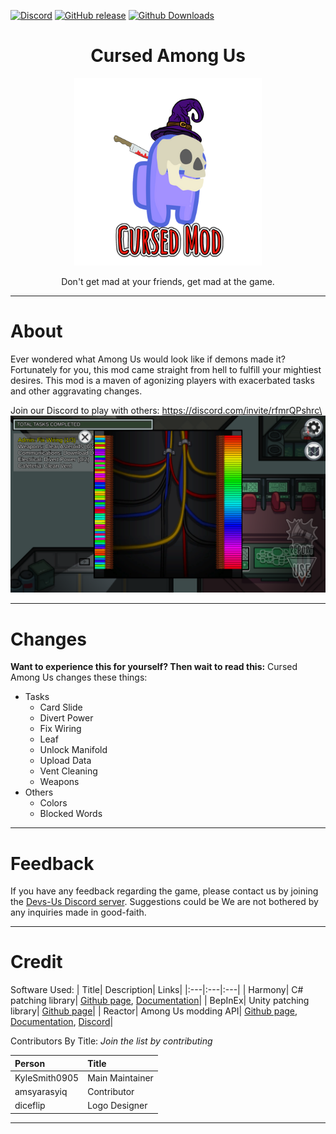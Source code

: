 [![Discord](https://img.shields.io/discord/845314615524851722.svg?label=&logo=discord&logoColor=ffffff&color=7389D8&labelColor=6A7EC2)](https://discord.gg/dccRRY8dcR)
[![GitHub release](https://img.shields.io/github/release/Devs-Us/Cursed-Among-Us.svg)](https://GitHub.com/Devs-Us/Cursed-Among-Us/releases/)
[![Github Downloads](https://img.shields.io/github/downloads/Devs-Us/Cursed-Among-Us/total.svg)](https://github.com/Devs-Us/Cursed-Among-Us/releases)

<h1 align="center">Cursed Among Us</h1>
<p align="center">
	<img alt="Cursed Among Us" src="https://github.com/Devs-Us/Cursed-Among-Us/blob/master/Images/icon.png"/>
</p>
<p align="center">Don't get mad at your friends, get mad at the game.</p>

---
# About
Ever wondered what Among Us would look like if demons made it? Fortunately for you, this mod came straight from hell to fulfill your mightiest desires. This mod is a maven of agonizing players with exacerbated tasks and other aggravating changes.

Join our Discord to play with others: https://discord.com/invite/rfmrQPshrc\
![Gameplay Footage](/Images/aboutPage.png)

---
# Changes
**Want to experience this for yourself? Then wait to read this:**
Cursed Among Us changes these things:
- Tasks
	- Card Slide
	- Divert Power
	- Fix Wiring
	- Leaf
	- Unlock Manifold
	- Upload Data
	- Vent Cleaning
	- Weapons
- Others
	- Colors
	- Blocked Words

---
# Feedback
If you have any feedback regarding the game, please contact us by joining the [Devs-Us Discord server](https://discord.gg/dccRRY8dcR "Discord Server"). Suggestions could be We are not bothered by any inquiries made in good-faith.

---
# Credit
Software Used:
| Title| Description| Links|
|:---|:---|:---|
| Harmony| C# patching library| [Github page](https://github.com/pardeike/Harmony "Github Page"), [Documentation](https://harmony.pardeike.net/ "Documentation")|
| BepInEx| Unity patching library| [Github page](https://github.com/BepInEx/BepInEx "Github Page")|
| Reactor| Among Us modding API| [Github page](https://github.com/NuclearPowered/Reactor "Github Page"), [Documentation](https://docs.reactor.gg/ "Documentation"), [Discord](https://discord.com/invite/pKM7pbufP3 "Discord Server")|

Contributors By Title: *Join the list by contributing*

| Person| Title|
|:---|:---|
| KyleSmith0905| Main Maintainer|
| amsyarasyiq| Contributor|
| diceflip| Logo Designer|

---